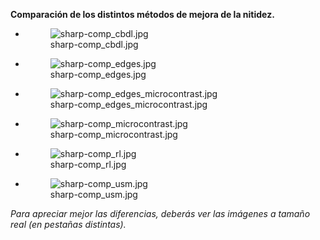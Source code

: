 <div class="sharpcomp">

**Comparación de los distintos métodos de mejora de la nitidez.**

<div>

- <figure>
  <img src="sharp-comp_cbdl.jpg" title="sharp-comp_cbdl.jpg" />
  <figcaption>sharp-comp_cbdl.jpg</figcaption>
  </figure>

- <figure>
  <img src="sharp-comp_edges.jpg" title="sharp-comp_edges.jpg" />
  <figcaption>sharp-comp_edges.jpg</figcaption>
  </figure>

- <figure>
  <img src="sharp-comp_edges_microcontrast.jpg"
  title="sharp-comp_edges_microcontrast.jpg" />
  <figcaption>sharp-comp_edges_microcontrast.jpg</figcaption>
  </figure>

</div>
<div>

- <figure>
  <img src="sharp-comp_microcontrast.jpg"
  title="sharp-comp_microcontrast.jpg" />
  <figcaption>sharp-comp_microcontrast.jpg</figcaption>
  </figure>

- <figure>
  <img src="sharp-comp_rl.jpg" title="sharp-comp_rl.jpg" />
  <figcaption>sharp-comp_rl.jpg</figcaption>
  </figure>

- <figure>
  <img src="sharp-comp_usm.jpg" title="sharp-comp_usm.jpg" />
  <figcaption>sharp-comp_usm.jpg</figcaption>
  </figure>

</div>

*Para apreciar mejor las diferencias, deberás ver las imágenes a tamaño
real (en pestañas distintas).*

</div>